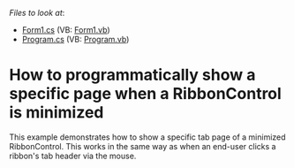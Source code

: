 <!-- default file list -->
*Files to look at*:

* [Form1.cs](./CS/WindowsFormsApplication4/Form1.cs) (VB: [Form1.vb](./VB/WindowsFormsApplication4/Form1.vb))
* [Program.cs](./CS/WindowsFormsApplication4/Program.cs) (VB: [Program.vb](./VB/WindowsFormsApplication4/Program.vb))
<!-- default file list end -->
# How to programmatically show a specific page when a RibbonControl is minimized


<p>This example demonstrates how to show a specific tab page of a minimized RibbonControl. This works in the same way as when an end-user clicks a ribbon's tab header via the mouse.</p>

<br/>


